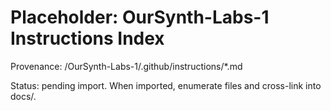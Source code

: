 # Placeholder: OurSynth-Labs-1 Instructions Index

Provenance: /OurSynth-Labs-1/.github/instructions/*.md

Status: pending import. When imported, enumerate files and cross-link into docs/.
